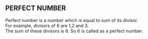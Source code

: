 ## PERFECT NUMBER
Perfect number is a number which is equal to sum of its divisor.  
For example, divisors of 6 are 1,2 and 3.  
The sum of these divisors is 6. So 6 is called as a perfect number.
